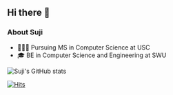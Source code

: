 ## Hi there 👋

### About Suji
- 👩🏻‍💻 Pursuing MS in Computer Science at USC
- 🎓 BE in Computer Science and Engineering at SWU

![Suji's GitHub stats](https://github-readme-stats.vercel.app/api?username=sujikim6&count_private=true&theme=buefy&show_icons=true&hide=stars,contribs)

[![Hits](https://hits.seeyoufarm.com/api/count/incr/badge.svg?url=https%3A%2F%2Fgithub.com%2FSujiKim6&count_bg=%23E2B0F3&title_bg=%23555555&icon=&icon_color=%23E7E7E7&title=hits&edge_flat=false)](https://hits.seeyoufarm.com)


<!--
**SujiKim6/SujiKim6** is a ✨ _special_ ✨ repository because its `README.md` (this file) appears on your GitHub profile.

Here are some ideas to get you started:

- 🔭 I’m currently working on ...
- 🌱 I’m currently learning ...
- 👯 I’m looking to collaborate on ...
- 🤔 I’m looking for help with ...
- 💬 Ask me about ...
- 📫 How to reach me: ...
- 😄 Pronouns: ...
- ⚡ Fun fact: ...
-->
